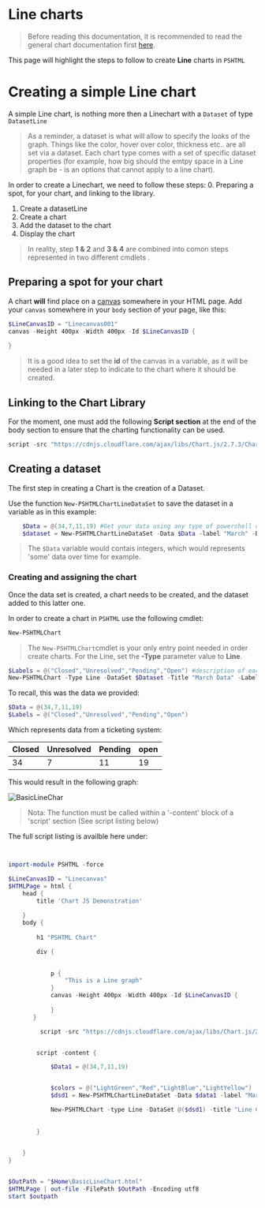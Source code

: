 
# Line charts

> Before reading this documentation, it is recommended to read the general chart documentation first [here](./Charts.md).

This page will highlight the steps to follow to create **Line** charts in  ```PSHTML```

# Creating a simple Line chart

A simple Line chart, is nothing more then a Linechart with a ```Dataset``` of type ```DatasetLine```

> As a reminder, a dataset is what will allow to specify the looks of the graph. Things like the color, hover over color, thickness etc.. are all set via a dataset. Each chart type comes with a set of specific dataset properties (for example, how big should the emtpy space in a Line graph be - is an options that cannot apply to a line chart).

In order to create a Linechart, we need to follow these steps:
0. Preparing a spot, for your chart, and linking to the library.
1. Create a datasetLine
2. Create a chart
3. Add the dataset to the chart
4. Display the chart

> In reality, step **1 & 2** and **3 & 4** are combined into comon steps represented in two different cmdlets .


## Preparing a spot for your chart 

A chart **will** find place on a [canvas](https://www.w3schools.com/tags/tag_canvas.asp) somewhere in your HTML page. 
Add your ```canvas``` somewhere in your ```body``` section of your page, like this:

```powershell
$LineCanvasID = "Linecanvas001"
canvas -Height 400px -Width 400px -Id $LineCanvasID {
    
}
```

> It is a good idea to set the __id__ of the canvas in a variable, as it will be needed in a later step to indicate to the chart where it should be created.

## Linking to the Chart Library

For the moment, one must add the following **Script section** at the end of the body section to ensure that the charting functionality can be used.

```powershell
script -src "https://cdnjs.cloudflare.com/ajax/libs/Chart.js/2.7.3/Chart.min.js" -type "text/javascript"
```

## Creating a dataset

The first step in creating a Chart is the creation of a Dataset.

Use the function ```New-PSHTMLChartLineDataSet``` to save the dataset in a variable as in this example:

```powershell
    $Data = @(34,7,11,19) #Get your data using any type of powershell cmdlet / function
    $dataset = New-PSHTMLChartLineDataSet -Data $Data -label "March" -BackgroundColor ([Color]::Orange)

```

> The ```$Data``` variable would contais integers, which would represents 'some' data over time for example.

### Creating and assigning the chart


Once the data set is created, a chart needs to be created, and the dataset added to this latter one.

In order to create a chart in ```PSHTML``` use the following cmdlet:

```powershell
New-PSHTMLChart
```

> The ```New-PSHTMLChart```cmdlet is your only entry point needed in order create charts. For the Line, set the **-Type** parameter value to **Line**.

```powershell
$Labels = @("Closed","Unresolved","Pending","Open") #description of each row from data
New-PSHTMLChart -Type Line -DataSet $Dataset -Title "March Data" -Labels $Labels -CanvasID $LineCanvasID
```

To recall, this was the data we provided:

```powershell
$Data = @(34,7,11,19)
$Labels = @("Closed","Unresolved","Pending","Open")


```

Which represents data from a ticketing system:

|Closed|Unresolved|Pending|open|
|---|---|---|---|
|34|7|11|19|

This would result in the following graph:

![BasicLineChar](./Images/LineChart_basic_01.png)

> Nota: The function must be called within a '-content' block of a 'script' section (See script listing below)

The full script listing is availble here under:

```powershell


import-module PSHTML -force

$LineCanvasID = "Linecanvas"
$HTMLPage = html { 
    head {
        title 'Chart JS Demonstration'
        
    }
    body {
        
        h1 "PSHTML Chart"

        div {
            

            p {
                "This is a Line graph"
            }
            canvas -Height 400px -Width 400px -Id $LineCanvasID {
    
            }
       }

         script -src "https://cdnjs.cloudflare.com/ajax/libs/Chart.js/2.7.3/Chart.min.js" -type "text/javascript"


        script -content {

            $Data1 = @(34,7,11,19)


            $colors = @("LightGreen","Red","LightBlue","LightYellow")
            $dsd1 = New-PSHTMLChartLineDataSet -Data $data1 -label "March" -backgroundcolor $colors -hoverbackgroundColor $Colors

            New-PSHTMLChart -type Line -DataSet @($dsd1) -title "Line Chart v2" -Labels $Labels -CanvasID $LineCanvasID
 
            
        }

         
    }
}


$OutPath = "$Home\BasicLineChart.html"
$HTMLPage | out-file -FilePath $OutPath -Encoding utf8
start $outpath

```
